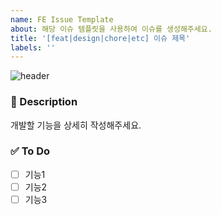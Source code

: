 ```yaml
---
name: FE Issue Template
about: 해당 이슈 템플릿을 사용하여 이슈를 생성해주세요.
title: '[feat|design|chore|etc] 이슈 제목'
labels: ''
---
```


![header](https://capsule-render.vercel.app/api?type=waving&color=gradient&height=100&section=header&text=F%20E%20-%20I%20S%20S%20U%20E%20&fontSize=30&stroke=000000)

### 💬 Description

개발할 기능을 상세히 작성해주세요.

### ✅ To Do

- [ ] 기능1
- [ ] 기능2
- [ ] 기능3
